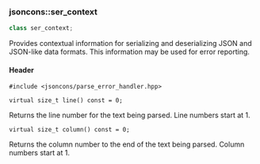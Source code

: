 ### jsoncons::ser_context

```c++
class ser_context;
```

Provides contextual information for serializing and deserializing JSON and JSON-like data formats. This information may be used for error reporting.

#### Header

    #include <jsoncons/parse_error_handler.hpp>

    virtual size_t line() const = 0;
Returns the line number for the text being parsed.
Line numbers start at 1.

    virtual size_t column() const = 0; 
Returns the column number to the end of the text being parsed.
Column numbers start at 1.
    


